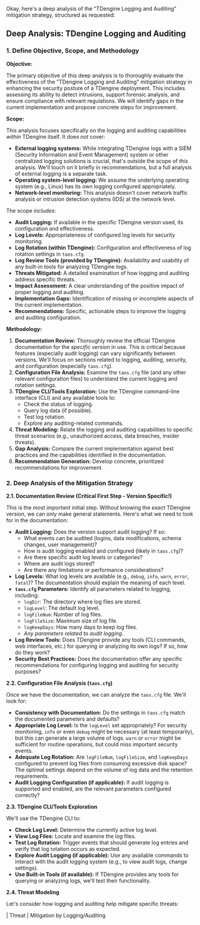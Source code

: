 Okay, here's a deep analysis of the "TDengine Logging and Auditing" mitigation strategy, structured as requested:

## Deep Analysis: TDengine Logging and Auditing

### 1. Define Objective, Scope, and Methodology

**Objective:**

The primary objective of this deep analysis is to thoroughly evaluate the effectiveness of the "TDengine Logging and Auditing" mitigation strategy in enhancing the security posture of a TDengine deployment.  This includes assessing its ability to detect intrusions, support forensic analysis, and ensure compliance with relevant regulations.  We will identify gaps in the current implementation and propose concrete steps for improvement.

**Scope:**

This analysis focuses specifically on the logging and auditing capabilities *within* TDengine itself.  It does *not* cover:

*   **External logging systems:**  While integrating TDengine logs with a SIEM (Security Information and Event Management) system or other centralized logging solutions is crucial, that's outside the scope of *this* analysis.  We'll touch on it briefly in recommendations, but a full analysis of external logging is a separate task.
*   **Operating system-level logging:**  We assume the underlying operating system (e.g., Linux) has its own logging configured appropriately.
*   **Network-level monitoring:**  This analysis doesn't cover network traffic analysis or intrusion detection systems (IDS) at the network level.

The scope *includes*:

*   **Audit Logging:**  If available in the specific TDengine version used, its configuration and effectiveness.
*   **Log Levels:**  Appropriateness of configured log levels for security monitoring.
*   **Log Rotation (within TDengine):**  Configuration and effectiveness of log rotation settings in `taos.cfg`.
*   **Log Review Tools (provided by TDengine):**  Availability and usability of any built-in tools for analyzing TDengine logs.
*   **Threats Mitigated:** A detailed examination of how logging and auditing address specific threats.
*   **Impact Assessment:**  A clear understanding of the positive impact of proper logging and auditing.
*   **Implementation Gaps:**  Identification of missing or incomplete aspects of the current implementation.
*   **Recommendations:**  Specific, actionable steps to improve the logging and auditing configuration.

**Methodology:**

1.  **Documentation Review:**  Thoroughly review the official TDengine documentation for the *specific version* in use.  This is critical because features (especially audit logging) can vary significantly between versions.  We'll focus on sections related to logging, auditing, security, and configuration (especially `taos.cfg`).
2.  **Configuration File Analysis:**  Examine the `taos.cfg` file (and any other relevant configuration files) to understand the current logging and rotation settings.
3.  **TDengine CLI/Tools Exploration:**  Use the TDengine command-line interface (CLI) and any available tools to:
    *   Check the status of logging.
    *   Query log data (if possible).
    *   Test log rotation.
    *   Explore any auditing-related commands.
4.  **Threat Modeling:**  Relate the logging and auditing capabilities to specific threat scenarios (e.g., unauthorized access, data breaches, insider threats).
5.  **Gap Analysis:**  Compare the current implementation against best practices and the capabilities identified in the documentation.
6.  **Recommendation Generation:**  Develop concrete, prioritized recommendations for improvement.

### 2. Deep Analysis of the Mitigation Strategy

**2.1. Documentation Review (Critical First Step - Version Specific!)**

This is the *most important* initial step.  Without knowing the *exact* TDengine version, we can only make general statements.  Here's what we need to look for in the documentation:

*   **Audit Logging:**  Does the version support audit logging?  If so:
    *   What events can be audited (logins, data modifications, schema changes, user management)?
    *   How is audit logging enabled and configured (likely in `taos.cfg`)?
    *   Are there specific audit log levels or categories?
    *   Where are audit logs stored?
    *   Are there any limitations or performance considerations?
*   **Log Levels:**  What log levels are available (e.g., `debug`, `info`, `warn`, `error`, `fatal`)?  The documentation should explain the meaning of each level.
*   **`taos.cfg` Parameters:**  Identify all parameters related to logging, including:
    *   `logDir`:  The directory where log files are stored.
    *   `logLevel`:  The default log level.
    *   `logFileNum`: Number of log files.
    *   `logFileSize`: Maximum size of log file.
    *   `logKeepDays`: How many days to keep log files.
    *   *Any parameters related to audit logging*.
*   **Log Review Tools:**  Does TDengine provide any tools (CLI commands, web interfaces, etc.) for querying or analyzing its own logs?  If so, how do they work?
*   **Security Best Practices:**  Does the documentation offer any specific recommendations for configuring logging and auditing for security purposes?

**2.2. Configuration File Analysis (`taos.cfg`)**

Once we have the documentation, we can analyze the `taos.cfg` file.  We'll look for:

*   **Consistency with Documentation:**  Do the settings in `taos.cfg` match the documented parameters and defaults?
*   **Appropriate Log Level:**  Is the `logLevel` set appropriately?  For security monitoring, `info` or even `debug` might be necessary (at least temporarily), but this can generate a large volume of logs.  `warn` or `error` might be sufficient for routine operations, but could miss important security events.
*   **Adequate Log Rotation:**  Are `logFileNum`, `logFileSize`, and `logKeepDays` configured to prevent log files from consuming excessive disk space?  The optimal settings depend on the volume of log data and the retention requirements.
*   **Audit Logging Configuration (if applicable):**  If audit logging is supported and enabled, are the relevant parameters configured correctly?

**2.3. TDengine CLI/Tools Exploration**

We'll use the TDengine CLI to:

*   **Check Log Level:**  Determine the currently active log level.
*   **View Log Files:**  Locate and examine the log files.
*   **Test Log Rotation:**  Trigger events that should generate log entries and verify that log rotation occurs as expected.
*   **Explore Audit Logging (if applicable):**  Use any available commands to interact with the audit logging system (e.g., to view audit logs, change settings).
*   **Use Built-in Tools (if available):**  If TDengine provides any tools for querying or analyzing logs, we'll test their functionality.

**2.4. Threat Modeling**

Let's consider how logging and auditing help mitigate specific threats:

| Threat                               | Mitigation by Logging/Auditing
